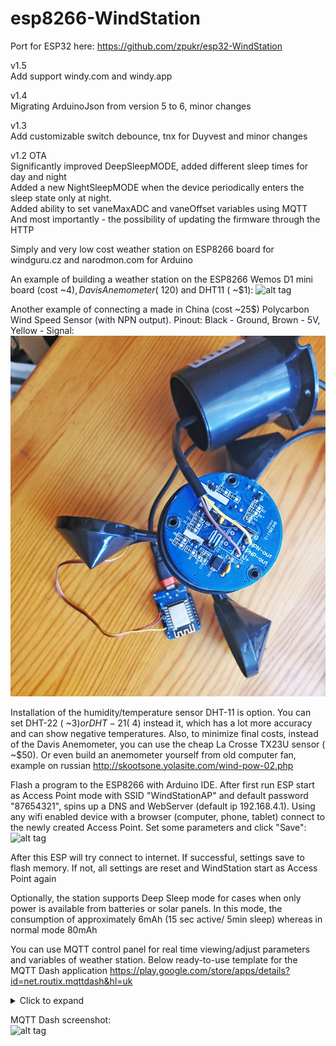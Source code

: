 # esp8266-WindStation
Port for ESP32 here: https://github.com/zpukr/esp32-WindStation <br>

v1.5 <br>
Add support windy.com and windy.app

v1.4 <br>
Migrating ArduinoJson from version 5 to 6, minor changes

v1.3 <br>
Add customizable switch debounce, tnx for Duyvest and minor changes

v1.2 OTA <br>
Significantly improved DeepSleepMODE, added different sleep times for day and night <br>
Added a new NightSleepMODE when the device periodically enters the sleep state only at night. <br>
Added ability to set vaneMaxADC and vaneOffset variables using MQTT <br>
And most importantly - the possibility of updating the firmware through the HTTP <br>

Simply and very low cost weather station on ESP8266 board for windguru.cz and narodmon.com for Arduino

An example of building a weather station on the ESP8266 Wemos D1 mini board (cost ~$4), Davis Anemometer ( ~$120) and DHT11 ( ~$1):
![alt tag](https://github.com/zpukr/esp8266-WindStation/blob/master/windstation.jpg)

Another example of connecting a made in China (cost ~25$) Polycarbon Wind Speed ​​Sensor (with NPN output). Pinout:  Black - Ground, Brown - 5V, Yellow - Signal:
![alt tag](https://github.com/zpukr/esp8266-WindStation/blob/master/Screenshot_20240813.jpg)

Installation of the humidity/temperature sensor DHT-11 is option. You can set DHT-22 ( ~3$) or DHT-21 ( ~4$) instead it, which has a lot more accuracy and can show negative temperatures. Also, to minimize final costs, instead of the Davis Anemometer, you can use the cheap La Crosse TX23U sensor ( ~$50). Or even build an anemometer yourself from old computer fan, example on russian http://skootsone.yolasite.com/wind-pow-02.php

Flash a program to the ESP8266 with Arduino IDE. After first run ESP start as Access Point mode with SSID "WindStationAP" and default password "87654321", spins up a DNS and WebServer (default ip 192.168.4.1). Using any wifi enabled device with a browser (computer, phone, tablet) connect to the newly created Access Point. Set some parameters and click "Save":
![alt tag](https://github.com/zpukr/esp8266-WindStation/blob/master/WindStationAP.jpg)

After this ESP will try connect to internet. If successful, settings save to flash memory. If not, all settings are reset and WindStation start as Access Point again

Optionally, the station supports Deep Sleep mode for cases when only power is available from batteries or solar panels. In this mode, the consumption of approximately 6mAh (15 sec active/ 5min sleep) whereas in normal mode 80mAh

You can use MQTT control panel for real time viewing/adjust parameters and variables of weather station. Below ready-to-use template for the MQTT Dash application https://play.google.com/store/apps/details?id=net.routix.mqttdash&hl=uk

<details>
<summary>Click to expand</summary>
	[{"mainTextSize":"LARGE","postfix":" m/s","prefix":"","textColor":-192,"enableIntermediateState":true,"enablePub":false,"enteredIntermediateStateAt":0,"intermediateStateTimeout":10,"jsOnReceive":"","jsonPath":"$.Avr","lastJsonPathValue":"0.0","lastPayload":"{\"Min\": 0.00, \"Avr\": 0.00, \"Max\": 0.00, \"Dir\": 270}","qos":0,"retained":false,"topic":"windpoint/wind","topicPub":"windpoint","updateLastPayloadOnPub":false,"id":"9b0b155b-29c1-48fa-9085-7c54b0f73bbe","jsBlinkExpression":"","jsOnDisplay":"","jsOnTap":"","lastActivity":1552427633,"longId":5,"name":"WindAvr","type":1},{"decimalPrecision":0,"displayPayloadValue":true,"maxValue":360.0,"minValue":0.0,"postfix":"°","prefix":"","progressColor":-192,"enableIntermediateState":true,"enablePub":false,"enteredIntermediateStateAt":0,"intermediateStateTimeout":1,"jsOnReceive":"","jsonPath":"$.Dir","lastJsonPathValue":"270","lastPayload":"{\"Min\": 0.00, \"Avr\": 0.00, \"Max\": 0.00, \"Dir\": 270}","qos":1,"retained":false,"topic":"windpoint/wind","topicPub":"windpoint","updateLastPayloadOnPub":false,"id":"716bae44-f2f5-4ce7-9f79-61292c0d2f2f","jsBlinkExpression":"","jsOnDisplay":"","jsOnTap":"","lastActivity":1552427633,"longId":13,"name":"Direction","type":3},{"mainTextSize":"MEDIUM","postfix":" m/s","prefix":"","textColor":-12550144,"enableIntermediateState":true,"enablePub":false,"enteredIntermediateStateAt":0,"intermediateStateTimeout":0,"jsOnReceive":"","jsonPath":"$.Min","lastJsonPathValue":"0.0","lastPayload":"{\"Min\": 0.00, \"Avr\": 0.00, \"Max\": 0.00, \"Dir\": 270}","qos":0,"retained":false,"topic":"windpoint/wind","topicPub":"sensor","updateLastPayloadOnPub":false,"id":"fd6e2415-bad0-404c-a43b-b164171b8017","jsBlinkExpression":"","jsOnDisplay":"","jsOnTap":"","lastActivity":1552427633,"longId":4,"name":"WindMin","type":1},{"mainTextSize":"MEDIUM","postfix":" m/s","prefix":"","textColor":-65472,"enableIntermediateState":true,"enablePub":false,"enteredIntermediateStateAt":0,"intermediateStateTimeout":0,"jsOnReceive":"","jsonPath":"$.Max","lastJsonPathValue":"0.0","lastPayload":"{\"Min\": 0.00, \"Avr\": 0.00, \"Max\": 0.00, \"Dir\": 270}","qos":0,"retained":false,"topic":"windpoint/wind","topicPub":"sensor","updateLastPayloadOnPub":false,"id":"7eed0deb-cb11-4ec5-ab1f-9ce9305fb341","jsBlinkExpression":"","jsOnDisplay":"","jsOnTap":"","lastActivity":1552427633,"longId":6,"name":"WindMax","type":1},{"decimalPrecision":0,"displayPayloadValue":true,"maxValue":140.0,"minValue":1.0,"postfix":"","prefix":"","progressColor":-1,"enableIntermediateState":false,"enablePub":true,"enteredIntermediateStateAt":0,"intermediateStateTimeout":10,"jsOnReceive":"","jsonPath":"","lastPayload":"15","qos":1,"retained":false,"topic":"windpoint/kc_wind","topicPub":"windpoint","updateLastPayloadOnPub":false,"id":"4d50b3f6-8f21-40b9-b90b-17031b769896","jsBlinkExpression":"","jsOnDisplay":"","jsOnTap":"","lastActivity":1552427672,"longId":8,"name":"kcWind","type":3},{"decimalPrecision":0,"displayPayloadValue":true,"maxValue":1023.0,"minValue":1.0,"postfix":"","prefix":"","progressColor":-1,"enableIntermediateState":false,"enablePub":true,"enteredIntermediateStateAt":0,"intermediateStateTimeout":10,"jsOnReceive":"","jsonPath":"$.MaxADC","lastJsonPathValue":"1023","lastPayload":"{\"ADC\":0, \"MaxADC\":1023, \"Offset\":0}","qos":1,"retained":false,"topic":"windpoint/adc","topicPub":"windpoint/m","updateLastPayloadOnPub":false,"id":"c5ab2bd4-1ced-4d34-bcf4-83e9db606361","jsBlinkExpression":"","jsOnDisplay":"","jsOnTap":"","lastActivity":1552427672,"longId":14,"name":"vaneMaxADC","type":3},{"decimalPrecision":0,"displayPayloadValue":true,"maxValue":359.0,"minValue":0.0,"postfix":"°","prefix":"","progressColor":-1,"enableIntermediateState":false,"enablePub":true,"enteredIntermediateStateAt":0,"intermediateStateTimeout":10,"jsOnReceive":"","jsonPath":"$.Offset","lastJsonPathValue":"0","lastPayload":"{\"ADC\":0, \"MaxADC\":1023, \"Offset\":0}","qos":1,"retained":false,"topic":"windpoint/adc","topicPub":"windpoint/o","updateLastPayloadOnPub":false,"id":"3e365f91-778b-456e-b5cf-446c1aaefe1c","jsBlinkExpression":"","jsOnDisplay":"","jsOnTap":"","lastActivity":1552427672,"longId":16,"name":"vaneOffset","type":3},{"iconOff":"ic_cloud_download","iconOn":"ic_cloud_download","offColor":-1,"onColor":-1,"payloadOff":"sensor","payloadOn":"sensor","enableIntermediateState":true,"enablePub":true,"enteredIntermediateStateAt":0,"intermediateStateTimeout":0,"jsOnReceive":"","jsonPath":"","lastPayload":"sensor","qos":1,"retained":false,"topic":"windpoint","topicPub":"","updateLastPayloadOnPub":true,"id":"df5bfda3-d3b7-4c92-8fe7-a425e20cfd95","jsBlinkExpression":"","jsOnDisplay":"","jsOnTap":"","lastActivity":1552384187,"longId":9,"name":"Update","type":2},{"mainTextSize":"SMALL","postfix":"","prefix":"","textColor":-1,"enableIntermediateState":true,"enablePub":false,"enteredIntermediateStateAt":0,"intermediateStateTimeout":0,"jsOnReceive":"","jsonPath":"","lastPayload":"ADC:0","qos":1,"retained":false,"topic":"windpoint/debug","topicPub":"","updateLastPayloadOnPub":true,"id":"d8222a02-352e-48d0-b466-b78e9a382a19","jsBlinkExpression":"","jsOnDisplay":"","jsOnTap":"","lastActivity":1552427535,"longId":11,"name":"Debug","type":1},{"iconOff":"ic_explore","iconOn":"ic_explore","offColor":-1,"onColor":-1,"payloadOff":"adc","payloadOn":"adc","enableIntermediateState":false,"enablePub":true,"enteredIntermediateStateAt":0,"intermediateStateTimeout":0,"jsOnReceive":"","jsonPath":"","lastPayload":"adc","qos":1,"retained":false,"topic":"windpoint","topicPub":"","updateLastPayloadOnPub":true,"id":"cf88116a-4130-45bc-b77f-f6a0895b5548","jsBlinkExpression":"","jsOnDisplay":"","jsOnTap":"","lastActivity":1552427071,"longId":12,"name":"Read ADC","type":2},{"iconOff":"ic_flash_on","iconOn":"ic_flash_on","offColor":-1,"onColor":-1,"payloadOff":"reset","payloadOn":"reset","enableIntermediateState":true,"enablePub":true,"enteredIntermediateStateAt":0,"intermediateStateTimeout":0,"jsOnReceive":"","jsonPath":"","lastPayload":"reset","qos":1,"retained":false,"topic":"windpoint","topicPub":"","updateLastPayloadOnPub":true,"id":"aabe562f-5790-4d2a-ae3b-60526dfd4621","jsBlinkExpression":"","jsOnDisplay":"","jsOnTap":"","lastActivity":1540372437,"longId":10,"name":"Reset!","type":2}]
</details>


MQTT Dash screenshot:<br>
![alt tag](https://raw.githubusercontent.com/zpukr/esp8266-WindStation/master/Screenshot_20190216.png) 
